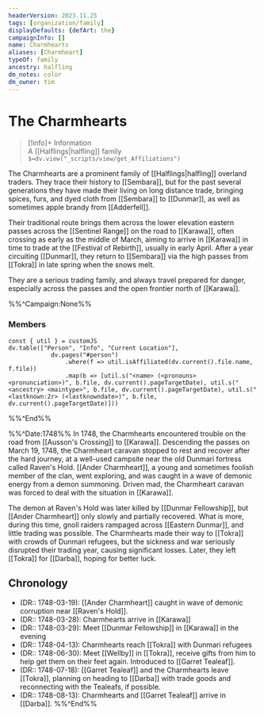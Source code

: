 ```yaml
---
headerVersion: 2023.11.25
tags: [organization/family]
displayDefaults: {defArt: the}
campaignInfo: []
name: Charmhearts
aliases: [Charmheart]
typeOf: family
ancestry: halfling
dm_notes: color
dm_owner: tim
---
```

# The Charmhearts
>[!info]+ Information  
> A [[Halflings|halfling]] family  
> `$=dv.view("_scripts/view/get_Affiliations")`

The Charmhearts are a prominent family of [[Halflings|halfling]] overland traders. They trace their history to [[Sembara]], but for the past several generations they have made their living on long distance trade, bringing spices, furs, and dyed cloth from [[Sembara]] to [[Dunmar]], as well as sometimes apple brandy from [[Adderfell]]. 

Their traditional route brings them across the lower elevation eastern passes across the [[Sentinel Range]] on the road to [[Karawa]], often crossing as early as the middle of March, aiming to arrive in [[Karawa]] in time to trade at the [[Festival of Rebirth]], usually in early April. After a year circuiting [[Dunmar]], they return to [[Sembara]] via the high passes from [[Tokra]] in late spring when the snows melt. 

They are a serious trading family, and always travel prepared for danger, especially across the passes and the open frontier north of [[Karawa]]. 

%%^Campaign:None%%
### Members

```dataviewjs
const { util } = customJS
dv.table(["Person", "Info", "Current Location"], 
			dv.pages("#person")
				.where(f => util.isAffiliated(dv.current().file.name, f.file))
				.map(b => [util.s("<name> (<pronouns> <pronunciation>)", b.file, dv.current().pageTargetDate), util.s("<ancestry> <maintype>", b.file, dv.current().pageTargetDate), util.s("<lastknown:2r> (<lastknowndate>)", b.file, dv.current().pageTargetDate)]))
```
%%^End%%

%%^Date:1748%%
In 1748, the Charmhearts encountered trouble on the road from [[Ausson's Crossing]] to [[Karawa]]. Descending the passes on March 19, 1748, the Charmheart caravan stopped to rest and recover after the hard journey, at a well-used campsite near the old Dunmari fortress called Raven's Hold. [[Ander Charmheart]], a young and sometimes foolish member of the clan, went exploring, and was caught in a wave of demonic energy from a demon summoning. Driven mad, the Charmheart caravan was forced to deal with the situation in [[Karawa]]. 

The demon at Raven's Hold was later killed by [[Dunmar Fellowship]], but [[Ander Charmheart]] only slowly and partially recovered. What is more, during this time, gnoll raiders rampaged across [[Eastern Dunmar]], and little trading was possible. The Charmhearts made their way to [[Tokra]] with crowds of Dunmari refugees, but the sickness and war seriously disrupted their trading year, causing significant losses. Later, they left [[Tokra]] for [[Darba]], hoping for better luck. 
## Chronology
- (DR:: 1748-03-19): [[Ander Charmheart]] caught in wave of demonic corruption near [[Raven's Hold]]. 
- (DR:: 1748-03-28): Charmhearts arrive in [[Karawa]]
- (DR:: 1748-03-29): Meet [[Dunmar Fellowship]] in [[Karawa]] in the evening
- (DR:: 1748-04-13): Charmhearts reach [[Tokra]] with Dunmari refugees
- (DR:: 1748-06-30): Meet [[Wellby]] in [[Tokra]], receive gifts from him to help get them on their feet again. Introduced to [[Garret Tealeaf]]. 
- (DR:: 1748-07-18):  [[Garret Tealeaf]] and the Charmhearts leave [[Tokra]], planning on heading to [[Darba]] with trade goods and reconnecting with the Tealeafs, if possible.
- (DR:: 1748-08-13): Charmhearts and [[Garret Tealeaf]] arrive in [[Darba]].
%%^End%%
